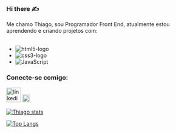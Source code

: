 ### Hi there ✍️

Me chamo Thiago, sou Programador Front End, atualmente estou aprendendo e criando projetos com:
<br>
<br>
 - <img src="https://img.shields.io/badge/HTML5-E34F26?style=for-the-badge&logo=html5&logoColor=white" alt="html5-logo">
 - <img src="https://img.shields.io/badge/CSS3-1572B6?style=for-the-badge&logo=css3&logoColor=white" alt="css3-logo">
 - <img src="https://img.shields.io/badge/JavaScript-323330?style=for-the-badge&logo=javascript&logoColor=F7DF1E" alt="JavaScript">
 
 ### Conecte-se comigo:
 
 <p>
 <a href="https://www.linkedin.com/in/thiagoguerreiro1/"> <img src="https://w7.pngwing.com/pngs/276/472/png-transparent-linkedin-computer-icons-blog-logo-watercolor-butterfly-angle-text-rectangle.png" alt ="linkedin-logo" width="38px"></a>
 <a href="https://www.instagram.com/thiago_sguerreiro/"><img src="https://cdn-icons-png.flaticon.com/512/87/87390.png" alt="instagram-logo" width="20px"></a>
 <p>
 
 [![Thiago stats](https://github-readme-stats.vercel.app/api?username=Thiagogssx)](https://github.com/anuraghazra/github-readme-stats)
 
 [![Top Langs](https://github-readme-stats.vercel.app/api/top-langs/?username=Thiagogssx)](https://github.com/anuraghazra/github-readme-stats)
